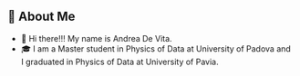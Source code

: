 ## 🚀 About Me

- 👋 Hi there!!! My name is Andrea De Vita.
- 🎓 I am a Master student in Physics of Data at University of Padova and I graduated in Physics of Data at University of Pavia.
